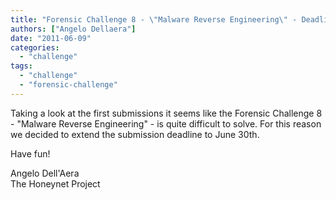 ```yaml
---
title: "Forensic Challenge 8 - \"Malware Reverse Engineering\" - Deadline Extended"
authors: ["Angelo Dellaera"]
date: "2011-06-09"
categories: 
  - "challenge"
tags: 
  - "challenge"
  - "forensic-challenge"
---
```


Taking a look at the first submissions it seems like the Forensic Challenge 8 - "Malware Reverse Engineering" - is quite difficult to solve. For this reason we decided to extend the submission deadline to June 30th.  

Have fun!  

Angelo Dell'Aera  
The Honeynet Project
